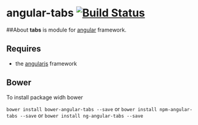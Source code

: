 # angular-tabs [![Build Status](https://travis-ci.org/node-package/angular-tabs.svg?branch=master)](https://travis-ci.org/node-package/angular-tabs)

##About
**tabs** is module for [angular](http://angularjs.org/) framework.

## Requires
- the [angularjs](https://github.com/angular/angular.js) framework

## Bower
To install package widh bower

`bower install bower-angular-tabs --save`
or
`bower install npm-angular-tabs --save`
or
`bower install ng-angular-tabs --save` 

